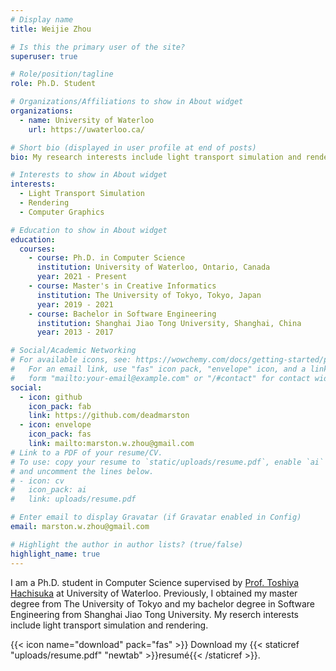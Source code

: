 ```yaml
---
# Display name
title: Weijie Zhou

# Is this the primary user of the site?
superuser: true

# Role/position/tagline
role: Ph.D. Student

# Organizations/Affiliations to show in About widget
organizations:
  - name: University of Waterloo
    url: https://uwaterloo.ca/

# Short bio (displayed in user profile at end of posts)
bio: My research interests include light transport simulation and rendering.

# Interests to show in About widget
interests:
  - Light Transport Simulation
  - Rendering
  - Computer Graphics

# Education to show in About widget
education:
  courses:
    - course: Ph.D. in Computer Science
      institution: University of Waterloo, Ontario, Canada
      year: 2021 - Present
    - course: Master's in Creative Informatics
      institution: The University of Tokyo, Tokyo, Japan
      year: 2019 - 2021
    - course: Bachelor in Software Engineering
      institution: Shanghai Jiao Tong University, Shanghai, China
      year: 2013 - 2017

# Social/Academic Networking
# For available icons, see: https://wowchemy.com/docs/getting-started/page-builder/#icons
#   For an email link, use "fas" icon pack, "envelope" icon, and a link in the
#   form "mailto:your-email@example.com" or "/#contact" for contact widget.
social:
  - icon: github
    icon_pack: fab
    link: https://github.com/deadmarston
  - icon: envelope
    icon_pack: fas
    link: mailto:marston.w.zhou@gmail.com
# Link to a PDF of your resume/CV.
# To use: copy your resume to `static/uploads/resume.pdf`, enable `ai` icons in `params.toml`,
# and uncomment the lines below.
# - icon: cv
#   icon_pack: ai
#   link: uploads/resume.pdf

# Enter email to display Gravatar (if Gravatar enabled in Config)
email: marston.w.zhou@gmail.com

# Highlight the author in author lists? (true/false)
highlight_name: true
---
```


I am a Ph.D. student in Computer Science supervised by [Prof. Toshiya Hachisuka](https://cs.uwaterloo.ca/~thachisu/) at University of Waterloo. Previously, I obtained my master degree from The University of Tokyo and my bachelor degree in Software Engineering from Shanghai Jiao Tong University. My reserch interests include light transport simulation and rendering.

{{< icon name="download" pack="fas" >}} Download my {{< staticref "uploads/resume.pdf" "newtab" >}}resumé{{< /staticref >}}.
